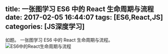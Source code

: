 title: 一张图学习 ES6 中的 React 生命周期与流程
date: 2017-02-05 16:44:07
tags: [ES6,React,JS]
categories: [JS深度学习]
---
如题。
一张图学习 ES6 中的 React 生命周期与流程。
![ES6中的React生命周期与流程](http://ww1.sinaimg.cn/large/82d12951gy1fcfn6l85jfj20z1152n23)
